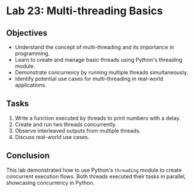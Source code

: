 # Lab 23: Multi-threading Basics

## Objectives
- Understand the concept of multi-threading and its importance in programming.
- Learn to create and manage basic threads using Python's threading module.
- Demonstrate concurrency by running multiple threads simultaneously.
- Identify potential use cases for multi-threading in real-world applications.

## Tasks
1. Write a function executed by threads to print numbers with a delay.
2. Create and run two threads concurrently.
3. Observe interleaved outputs from multiple threads.
4. Discuss real-world use cases.

## Conclusion
This lab demonstrated how to use Python's `threading` module to create concurrent execution flows. 
Both threads executed their tasks in parallel, showcasing concurrency in Python.
